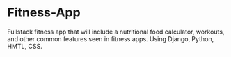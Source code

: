 # Fitness-App
Fullstack fitness app that will include a nutritional food calculator, workouts, and other common features seen in fitness apps. Using Django, Python, HMTL, CSS.
